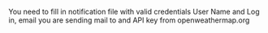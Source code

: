 You need to fill in notification file with valid credentials
User Name and Log in, email you are sending mail to
and API key from openweathermap.org
